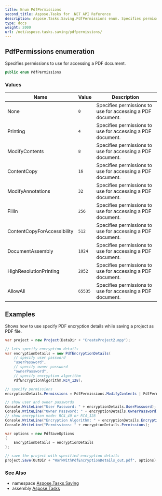 ```yaml
---
title: Enum PdfPermissions
second_title: Aspose.Tasks for .NET API Reference
description: Aspose.Tasks.Saving.PdfPermissions enum. Specifies permissions to use for accessing a PDF document
type: docs
weight: 2000
url: /net/aspose.tasks.saving/pdfpermissions/
---
```

## PdfPermissions enumeration

Specifies permissions to use for accessing a PDF document.

```csharp
public enum PdfPermissions
```

### Values

| Name | Value | Description |
| --- | --- | --- |
| None | `0` | Specifies permissions to use for accessing a PDF document. |
| Printing | `4` | Specifies permissions to use for accessing a PDF document. |
| ModifyContents | `8` | Specifies permissions to use for accessing a PDF document. |
| ContentCopy | `16` | Specifies permissions to use for accessing a PDF document. |
| ModifyAnnotations | `32` | Specifies permissions to use for accessing a PDF document. |
| FillIn | `256` | Specifies permissions to use for accessing a PDF document. |
| ContentCopyForAccessibility | `512` | Specifies permissions to use for accessing a PDF document. |
| DocumentAssembly | `1024` | Specifies permissions to use for accessing a PDF document. |
| HighResolutionPrinting | `2052` | Specifies permissions to use for accessing a PDF document. |
| AllowAll | `65535` | Specifies permissions to use for accessing a PDF document. |

## Examples

Shows how to use specify PDF encryption details while saving a project as PDF file.

```csharp
var project = new Project(DataDir + "CreateProject2.mpp");

// lets specify encryption details  
var encryptionDetails = new PdfEncryptionDetails(
    // specify user password
    "userPassword", 
    // specify owner password
    "ownerPassword", 
    // specify encryption algorithm
    PdfEncryptionAlgorithm.RC4_128);

// specify permissions
encryptionDetails.Permissions = PdfPermissions.ModifyContents | PdfPermissions.ModifyAnnotations;

// show user and owner passwords
Console.WriteLine("User Password: " + encryptionDetails.UserPassword);
Console.WriteLine("Owner Password: " + encryptionDetails.OwnerPassword);
// show encryption mode: RC4_40 or RC4_128
Console.WriteLine("Encryption Algorithm: " + encryptionDetails.EncryptionAlgorithm);
Console.WriteLine("Permissions: " + encryptionDetails.Permissions);

var options = new PdfSaveOptions
{
    EncryptionDetails = encryptionDetails
};

// save the project with specified encryption details
project.Save(OutDir + "WorkWithPdfEncryptionDetails_out.pdf", options);
```

### See Also

* namespace [Aspose.Tasks.Saving](../../aspose.tasks.saving/)
* assembly [Aspose.Tasks](../../)



